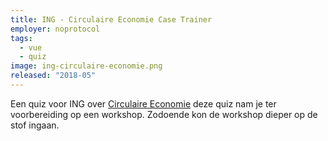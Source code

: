 ```yaml
---
title: ING - Circulaire Economie Case Trainer
employer: noprotocol
tags:
  - vue
  - quiz
image: ing-circulaire-economie.png
released: "2018-05"
---
```


Een quiz voor ING over [Circulaire Economie](https://ing-e-learning.herokuapp.com/) deze quiz nam je ter voorbereiding op een workshop.
Zodoende kon de workshop dieper op de stof ingaan.
